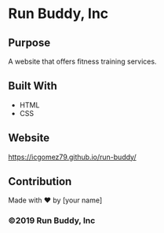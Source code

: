 # Run Buddy, Inc

## Purpose
A website that offers fitness training services. 

## Built With
* HTML
* CSS

## Website
https://icgomez79.github.io/run-buddy/


## Contribution
Made with ❤️ by [your name]

### ©️2019 Run Buddy, Inc 
